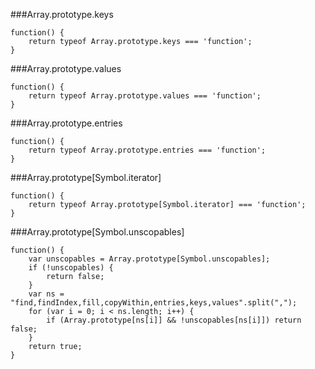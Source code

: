 ###Array.prototype.keys
          
```
function() {
    return typeof Array.prototype.keys === 'function';
}
```
###Array.prototype.values
          
```
function() {
    return typeof Array.prototype.values === 'function';
}
```
###Array.prototype.entries
          
```
function() {
    return typeof Array.prototype.entries === 'function';
}
```
###Array.prototype[Symbol.iterator]
          
```
function() {
    return typeof Array.prototype[Symbol.iterator] === 'function';
}
```
###Array.prototype[Symbol.unscopables]
          
```
function() {
    var unscopables = Array.prototype[Symbol.unscopables];
    if (!unscopables) {
        return false;
    }
    var ns = "find,findIndex,fill,copyWithin,entries,keys,values".split(",");
    for (var i = 0; i < ns.length; i++) {
        if (Array.prototype[ns[i]] && !unscopables[ns[i]]) return false;
    }
    return true;
}
```
